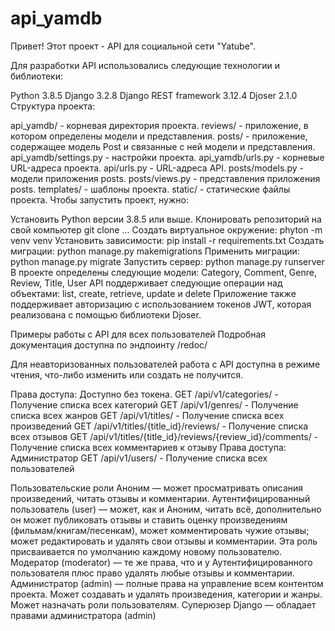 # api_yamdb

Привет! Этот проект - API для социальной сети "Yatube".

Для разработки API использовались следующие технологии и библиотеки:

Python 3.8.5
Django 3.2.8
Django REST framework 3.12.4
Djoser 2.1.0
Структура проекта:

api_yamdb/ - корневая директория проекта.
reviews/ - приложение, в котором определены модели и представления.
posts/ - приложение, содержащее модель Post и связанные с ней модели и представления.
api_yamdb/settings.py - настройки проекта.
api_yamdb/urls.py - корневые URL-адреса проекта.
api/urls.py - URL-адреса API.
posts/models.py - модели приложения posts.
posts/views.py - представления приложения posts.
templates/ - шаблоны проекта.
static/ - статические файлы проекта.
Чтобы запустить проект, нужно:

Установить Python версии 3.8.5 или выше.
Клонировать репозиторий на свой компьютер git clone ...
Создать виртуальное окружение: phyton -m venv venv
Установить зависимости: pip install -r requirements.txt
Создать миграции: python manage.py makemigrations
Применить миграции: python manage.py migrate
Запустить сервер: python manage.py runserver
В проекте определены следующие модели: Category, Comment, Genre, Review, Title, User
API поддерживает следующие операции над объектами: list, create, retrieve, update и delete
Приложение также поддерживает авторизацию с использованием токенов JWT, которая реализована с помощью библиотеки Djoser.

Примеры работы с API для всех пользователей
Подробная документация доступна по эндпоинту /redoc/

Для неавторизованных пользователей работа с API доступна в режиме чтения, что-либо изменить или создать не получится.

Права доступа: Доступно без токена.
GET /api/v1/categories/ - Получение списка всех категорий
GET /api/v1/genres/ - Получение списка всех жанров
GET /api/v1/titles/ - Получение списка всех произведений
GET /api/v1/titles/{title_id}/reviews/ - Получение списка всех отзывов
GET /api/v1/titles/{title_id}/reviews/{review_id}/comments/ - Получение списка всех комментариев к отзыву
Права доступа: Администратор
GET /api/v1/users/ - Получение списка всех пользователей

Пользовательские роли
Аноним — может просматривать описания произведений, читать отзывы и комментарии.
Аутентифицированный пользователь (user) — может, как и Аноним, читать всё, дополнительно он может публиковать отзывы и ставить оценку произведениям (фильмам/книгам/песенкам), может комментировать чужие отзывы; может редактировать и удалять свои отзывы и комментарии. Эта роль присваивается по умолчанию каждому новому пользователю.
Модератор (moderator) — те же права, что и у Аутентифицированного пользователя плюс право удалять любые отзывы и комментарии.
Администратор (admin) — полные права на управление всем контентом проекта. Может создавать и удалять произведения, категории и жанры. Может назначать роли пользователям.
Суперюзер Django — обладает правами администратора (admin)
